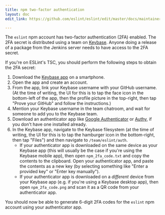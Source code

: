 ```yaml
---
title: npm two-factor authentication
layout: doc
edit_link: https://github.com/eslint/eslint/edit/master/docs/maintainer-guide/npm-2fa.md

---
```


The `eslint` npm account has two-factor authentication (2FA) enabled. The 2FA secret is distributed using a team on [Keybase](https://keybase.io). Anyone doing a release of a package from the Jenkins server needs to have access to the 2FA secret.

If you're on ESLint's TSC, you should perform the following steps to obtain the 2FA secret:

1. Download the [Keybase app](https://keybase.io/download) on a smartphone.
1. Open the app and create an account.
1. From the app, link your Keybase username with your GitHub username. (At the time of writing, the UI for this is to tap the face icon in the bottom-left of the app, then the profile picture in the top-right, then tap "Prove your GitHub" and follow the instructions.)
1. Mention your Keybase username in the team chatroom, and wait for someone to add you to the Keybase team.
1. Download an authenticator app like [Google Authenticator](https://support.google.com/accounts/answer/1066447) or [Authy](https://authy.com/), if you don't have one installed already.
1. In the Keybase app, navigate to the Keybase filesystem (at the time of writing, the UI for this is to tap the hamburger icon in the bottom-right, then tap "Files") and then navigate to `/team/eslint/auth`.
    * If your authenticator app is downloaded on the same device as your Keybase app (this will usually be the case if you're using the Keybase mobile app), then open `npm_2fa_code.txt` and copy the contents to the clipboard. Open your authenticator app, and paste the contents as a new key (by selecting something like "Enter a provided key" or "Enter key manually").
    * If your authenticator app is downloaded on a *different* device from your Keybase app (e.g. if you're using a Keybase desktop app), then open `npm_2fa_code.png` and scan it as a QR code from your authenticator app.

You should now be able to generate 6-digit 2FA codes for the `eslint` npm account using your authenticator app.
